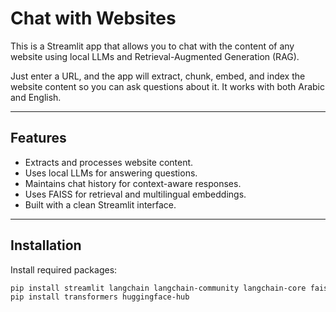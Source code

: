 # Chat with Websites

This is a Streamlit app that allows you to chat with the content of any website using local LLMs and Retrieval-Augmented Generation (RAG).

Just enter a URL, and the app will extract, chunk, embed, and index the website content so you can ask questions about it. It works with both Arabic and English.

---

## Features

- Extracts and processes website content.
- Uses local LLMs for answering questions.
- Maintains chat history for context-aware responses.
- Uses FAISS for retrieval and multilingual embeddings.
- Built with a clean Streamlit interface.

---

## Installation

Install required packages:

```bash
pip install streamlit langchain langchain-community langchain-core faiss-cpu sentence-transformers
pip install transformers huggingface-hub
